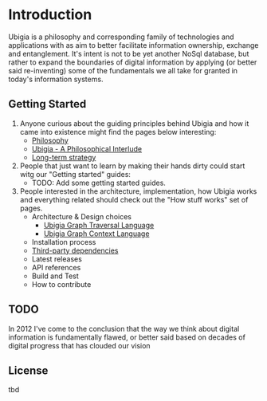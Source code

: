 # Introduction
Ubigia is a philosophy and corresponding family of technologies and applications with as aim to better facilitate information ownership, exchange and entanglement.
It's intent is not to be yet another NoSql database, but rather to expand the boundaries of digital information by applying (or better said re-inventing) some of the fundamentals we all take for granted in today's information systems.

## Getting Started

1. Anyone curious about the guiding principles behind Ubigia and how it came into existence might find the pages below interesting:
   - [Philosophy](Documentation/Philosophy/Philosophy.md)
   - [Ubigia - A Philosophical Interlude](Documentation/Philosophy/Interlude.md)
   - [Long-term strategy](Documentation/Philosophy/Strategy.md)
2. People that just want to learn by making their hands dirty could start witg our "Getting started" guides:
   - TODO: Add some getting started guides.
3. People interested in the architecture, implementation, how Ubigia works and everything related should check out the "How stuff works" set of pages.
   - Architecture & Design choices
     - [Ubigia Graph Traversal Language](Documentation/Architecture/GraphTraversalLanguage.md)
     - [Ubigia Graph Context Language](Documentation/Architecture/Gcl.Introduction.md)
   - Installation process
   - [Third-party dependencies](Documentation/Architecture/Dependencies.md)
   - Latest releases
   - API references
   - Build and Test
   - How to contribute

## TODO

In 2012 I've come to the conclusion that the way we think about digital information is fundamentally flawed,
or better said based on decades of digital progress that has clouded our vision

## License
tbd
